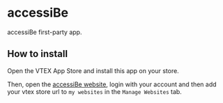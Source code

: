 # accessiBe

accessiBe first-party app.

## How to install

Open the VTEX App Store and install this app on your store.

Then, open the [accessiBe website](https://accessibe.com/), login with your account and then add your vtex store url to `my websites` in the `Manage Websites` tab.

